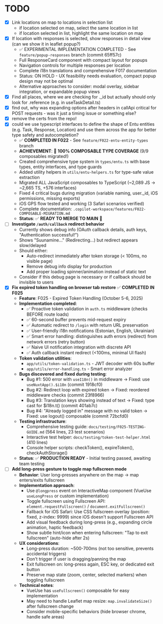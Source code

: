 # TODO

- [x] Link locations on map to locations in selection list
  - if location selected on map, select the same location in list
  - if location selected in list, highlight the same location on map
- [x] If location with responses is selected, show responses in detail view (can we show it in leaflet popup?)
  - ✅ EXPERIMENTAL IMPLEMENTATION COMPLETED - See `feature/popup-responses` branch (commit 65ff57c)
  - Full ResponseCard component with compact layout for popups
  - Navigation controls for multiple responses per location
  - Complete i18n translations and comprehensive F017 documentation
  - Status: ON HOLD - UX feasibility needs evaluation, compact popup design may not be optimal
  - Alternative approaches to consider: modal overlay, sidebar integration, or expandable popup views
- [x] Find all places, where we are checking for ._id but actually should only look for .reference (e.g. in useTaskDetail.ts)
- [x] find out, why was expanding options after headers in callApi critical for POST requests - was it just a timing issue or something else?
- [x] remove the certs from the repo!
- [x] could we use typescript interfaces to define the shape of Entu entities (e.g. Task, Response, Location) and use them across the app for better type safety and autocompletion?
  - ✅ **COMPLETED IN F022** - See `feature/F022-entu-entity-types` branch
  - **ACHIEVEMENT**: 🎉 **100% COMPOSABLE TYPE COVERAGE** (9/9 composables migrated!)
  - Created comprehensive type system in `types/entu.ts` with base types, entity interfaces, and type guards
  - Added utility helpers in `utils/entu-helpers.ts` for type-safe value extraction
  - Migrated ALL JavaScript composables to TypeScript (~2,089 JS → ~2,665 TS, +576 interfaces)
  - Fixed 4 critical bugs during migration (variable naming, user._id, iOS permissions, missing exports)
  - iOS GPS flow tested and working (3 Safari scenarios verified)
  - Complete documentation: `.copilot-workspace/features/F022-COMPOSABLE-MIGRATION.md`
  - **Status**: ✅ **READY TO MERGE TO MAIN** 🚀
- [ ] **Investigate `/auth/callback` redirect behavior**
  - Currently shows debug info (OAuth callback details, auth keys, "Authentication successful!")
  - Shows "Suunamine..." (Redirecting...) but redirect appears slow/delayed
  - Should either:
    - Auto-redirect immediately after token storage (< 100ms, no visible page)
    - Remove debug info display for production
    - Add proper loading spinner/animation instead of static text
  - Consider if this debug page is necessary or if callback should be invisible to users
- [x] **Fix expired token handling on browser tab restore** ✅ **COMPLETED IN F025**
  - **Feature**: F025 - Expired Token Handling (October 5-6, 2025)
  - **Implementation completed**:
    - ✅ Proactive token validation in `auth.ts` middleware (checks BEFORE route loads)
    - ✅ 60-second buffer prevents mid-request expiry
    - ✅ Automatic redirect to `/login` with return URL preservation
    - ✅ User-friendly i18n notifications (Estonian, English, Ukrainian)
    - ✅ Smart error handling: distinguishes auth errors (redirect) from network errors (retry button)
    - ✅ Naive UI notification integration with discrete API
    - ✅ Auth callback instant redirect (<100ms, minimal UI flash)
  - **Token validation utilities**:
    - `app/utils/token-validation.ts` - JWT decoder with 60s buffer
    - `app/utils/error-handling.ts` - Smart error analyzer
  - **Bugs discovered and fixed during testing**:
    - Bug #1: 500 error with `useI18n()` in middleware → Fixed: use `useNuxtApp().$i18n` (commit 1918cf0)
    - Bug #2: Redirect loop with expired token → Fixed: reordered middleware checks (commit 23f8966)
    - Bug #3: Translation keys showing instead of text → Fixed: type cast for $i18n.t() (commit 401ab7c)
    - Bug #4: "Already logged in" message with no valid token → Fixed: use logout() composable (commit 72bcfd0)
  - **Testing infrastructure**:
    - Comprehensive testing guide: `docs/testing/F025-TESTING-GUIDE.md` (564 lines, 23 test scenarios)
    - Interactive test helper: `docs/testing/token-test-helper.html` (410 lines)
    - Console helper scripts: checkToken(), expireToken(), checkAuthStorage()
  - **Status**: ✅ **PRODUCTION READY** - Initial testing passed, awaiting team testing
- [ ] **Add long-press gesture to toggle map fullscreen mode**
  - **Behavior**: User long-presses anywhere on the map → map enters/exits fullscreen
  - **Implementation approach**:
    - Use `@longpress` event on InteractiveMap component (VueUse `useLongPress` or custom implementation)
    - Toggle fullscreen using Fullscreen API: `element.requestFullscreen()` / `document.exitFullscreen()`
    - Fallback for iOS Safari: Use CSS fullscreen overlay (position: fixed, z-index: 9999) since iOS doesn't support Fullscreen API
    - Add visual feedback during long-press (e.g., expanding circle animation, haptic feedback)
    - Show subtle hint/icon when entering fullscreen: "Tap to exit fullscreen" (auto-hide after 2s)
  - **UX considerations**:
    - Long-press duration: ~500-700ms (not too sensitive, prevents accidental triggers)
    - Don't trigger if user is dragging/panning the map
    - Exit fullscreen on: long-press again, ESC key, or dedicated exit button
    - Preserve map state (zoom, center, selected markers) when toggling fullscreen
  - **Technical notes**:
    - VueUse has `useFullscreen()` composable for easy implementation
    - May need to handle Leaflet map resize: `map.invalidateSize()` after fullscreen change
    - Consider mobile-specific behaviors (hide browser chrome, handle safe areas)
